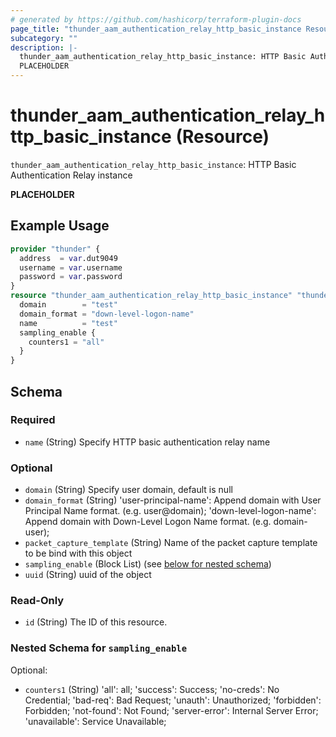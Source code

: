 ```yaml
---
# generated by https://github.com/hashicorp/terraform-plugin-docs
page_title: "thunder_aam_authentication_relay_http_basic_instance Resource - terraform-provider-thunder"
subcategory: ""
description: |-
  thunder_aam_authentication_relay_http_basic_instance: HTTP Basic Authentication Relay instance
  PLACEHOLDER
---
```


# thunder_aam_authentication_relay_http_basic_instance (Resource)

`thunder_aam_authentication_relay_http_basic_instance`: HTTP Basic Authentication Relay instance

__PLACEHOLDER__

## Example Usage

```terraform
provider "thunder" {
  address  = var.dut9049
  username = var.username
  password = var.password
}
resource "thunder_aam_authentication_relay_http_basic_instance" "thunder_aam_authentication_relay_http_basic_instance" {
  domain        = "test"
  domain_format = "down-level-logon-name"
  name          = "test"
  sampling_enable {
    counters1 = "all"
  }
}
```

<!-- schema generated by tfplugindocs -->
## Schema

### Required

- `name` (String) Specify HTTP basic authentication relay name

### Optional

- `domain` (String) Specify user domain, default is null
- `domain_format` (String) 'user-principal-name': Append domain with User Principal Name format. (e.g. user@domain); 'down-level-logon-name': Append domain with Down-Level Logon Name format. (e.g. domain-user);
- `packet_capture_template` (String) Name of the packet capture template to be bind with this object
- `sampling_enable` (Block List) (see [below for nested schema](#nestedblock--sampling_enable))
- `uuid` (String) uuid of the object

### Read-Only

- `id` (String) The ID of this resource.

<a id="nestedblock--sampling_enable"></a>
### Nested Schema for `sampling_enable`

Optional:

- `counters1` (String) 'all': all; 'success': Success; 'no-creds': No Credential; 'bad-req': Bad Request; 'unauth': Unauthorized; 'forbidden': Forbidden; 'not-found': Not Found; 'server-error': Internal Server Error; 'unavailable': Service Unavailable;


